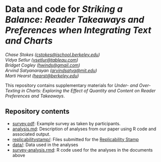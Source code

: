 # Data and code for _Striking a Balance: Reader Takeaways and Preferences when Integrating Text and Charts_

_Chase Stokes ([cstokes@ischool.berkeley.edu](mailto:cstokes@ischool.berkeley.edu))_<br>
_Vidya Setlur ([vsetlur@tableau.com](mailto:vsetlur@tableau.com))_<br>
_Bridget Cogley ([hwinds@gmail.com](mailto:hwinds@gmail.com))_<br>
_Arvind Satyanarayan ([arvindsatya@mit.edu](mailto:arvindsatya@mit.edu))_<br>
_Marti Hearst ([hearst@berkeley.edu](mailto:hearst@berkeley.edu))_<br>

This repository contains supplementary materials for _Under- and Over-Texting in Charts: Exploring the Effect of Quantity and Content on Reader Preferences and Takeaways_.

## Repository contents

* [survey.pdf](survey.pdf): Example survey as taken by participants.
* [analysis.md](analysis.md): Description of analyses from our paper using R code and associated output.
* [replicabilitystamp/](replicabilitystamp/): Files submitted for the [Replicability Stamp](http://www.replicabilitystamp.org/requirements.html)
* [data/](data/): Data used in the analyses
* [survey-analysis.rmd](survey-analysis.rmd): R code used for the analyses in the documents above
